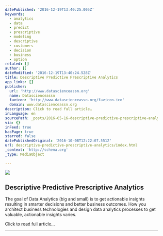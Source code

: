 ```yaml
---
datePublished: '2016-12-19T13:40:25.005Z'
keywords:
  - analytics
  - data
  - predict
  - prescriptive
  - modeling
  - descriptive
  - customers
  - decision
  - business
  - option
related: []
author: []
dateModified: '2016-12-19T13:40:24.528Z'
title: Descriptive Predictive Prescriptive Analytics
app_links: []
publisher:
  url: 'http://www.datascienceassn.org'
  name: Datascienceassn
  favicon: 'http://www.datascienceassn.org/favicon.ico'
  domain: www.datascienceassn.org
description: Click to read full article…
inLanguage: en
sourcePath: _posts/2016-05-16-descriptive-predictive-prescriptive-analytics.md
via: {}
inFeed: true
hasPage: true
starred: false
datePublishedOriginal: '2016-10-08T12:22:07.551Z'
url: descriptive-predictive-prescriptive-analytics/index.html
_context: 'http://schema.org'
_type: MediaObject

---
```

<article style=""><img src="https://s3-us-west-2.amazonaws.com/the-grid-img/p/f10310c4542cfe4306459ff927ef3289680bb1a6.jpg" /><h1>Descriptive Predictive Prescriptive Analytics</h1><p>The goal of Data Analytics (big and small) is to get actionable insights resulting in smarter decisions and better business outcomes. How you architect business technologies and design data analytics processes to get valuable, actionable insights varies.</p></article>

[Click to read full article...][0]

---



[0]: http://www.datascienceassn.org/content/descriptive-predictive-prescriptive-analytics "Click to read full article"